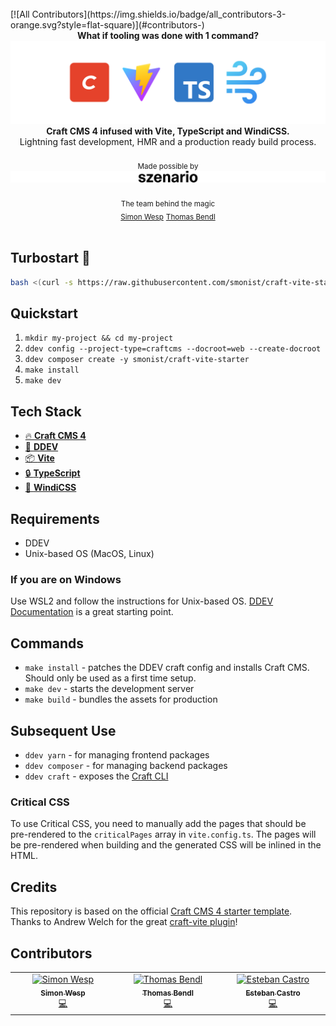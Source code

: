 <br />
<!-- ALL-CONTRIBUTORS-BADGE:START - Do not remove or modify this section -->
[![All Contributors](https://img.shields.io/badge/all_contributors-3-orange.svg?style=flat-square)](#contributors-)
<!-- ALL-CONTRIBUTORS-BADGE:END -->
<div align="center"><strong>What if tooling was done with 1 command?</strong></div>

<img alt="craft-vite" src="header.png"/>
<div align="center"><strong>Craft CMS 4 infused with Vite, TypeScript and WindiCSS.</strong></div>
<div align="center">Lightning fast development, HMR and a production ready build process.</div>

<br />
<div align="center">
  <sub>Made possible by</sub>
  <sub>
  <a href="https://szenario.design/" target="_blank">
    <img src="szenario.svg" alt="szenario.design logo" /></a>
  </sub><br /><br />
  <sub>The team behind the magic</sub><br />
  <sub><a href="https://twitter.com/smonist">Simon Wesp</a></sub>
  <sub><a href="https://twitter.com/thomasbendl">Thomas Bendl</a></sub>  
</div>

<br />

## Turbostart 🚀

```sh
bash <(curl -s https://raw.githubusercontent.com/smonist/craft-vite-starter/main/init.sh)
```

## Quickstart

1.  `mkdir my-project && cd my-project`
2.  `ddev config --project-type=craftcms --docroot=web --create-docroot`
3.  `ddev composer create -y smonist/craft-vite-starter`
4.  `make install`
5.  `make dev`

## Tech Stack

- [🔥 **Craft CMS 4**](https://github.com/craftcms/cms)
- [🚢 **DDEV**](https://github.com/drud/ddev)
- [📦 **Vite**](https://github.com/vitejs/vite)
- [🔒 **TypeScript**](https://github.com/microsoft/TypeScript)
- [💨 **WindiCSS**](https://github.com/windicss/windicss)

## Requirements

- DDEV
- Unix-based OS (MacOS, Linux)

### If you are on Windows

Use WSL2 and follow the instructions for Unix-based OS. [DDEV Documentation](https://ddev.readthedocs.io/en/latest/users/install/docker-installation/) is a great starting point.

## Commands

- `make install` - patches the DDEV craft config and installs Craft CMS. Should only be used as a first time setup.
- `make dev` - starts the development server
- `make build` - bundles the assets for production

## Subsequent Use

- `ddev yarn` - for managing frontend packages
- `ddev composer` - for managing backend packages
- `ddev craft` - exposes the [Craft CLI](https://ddev.readthedocs.io/en/latest/users/usage/commands/#craft)

### Critical CSS

To use Critical CSS, you need to manually add the pages that should be pre-rendered to the `criticalPages` array in `vite.config.ts`. The pages will be pre-rendered when building and the generated CSS will be inlined in the HTML.


## Credits

This repository is based on the official [Craft CMS 4 starter template](https://github.com/craftcms/craft).  
Thanks to Andrew Welch for the great [craft-vite plugin](https://github.com/nystudio107/craft-vite)!


## Contributors

<!-- ALL-CONTRIBUTORS-LIST:START - Do not remove or modify this section -->
<!-- prettier-ignore-start -->
<!-- markdownlint-disable -->
<table>
  <tbody>
    <tr>
      <td align="center" valign="top" width="14.28%"><a href="https://github.com/smonist"><img src="https://avatars.githubusercontent.com/u/7086613?v=4?s=100" width="100px;" alt="Simon Wesp"/><br /><sub><b>Simon Wesp</b></sub></a><br /><a href="https://github.com/szenario-fordesigners/craft-vite-starter/commits?author=smonist" title="Code">💻</a></td>
      <td align="center" valign="top" width="14.28%"><a href="https://github.com/thomasbendl"><img src="https://avatars.githubusercontent.com/u/8804216?v=4?s=100" width="100px;" alt="Thomas Bendl"/><br /><sub><b>Thomas Bendl</b></sub></a><br /><a href="https://github.com/szenario-fordesigners/craft-vite-starter/commits?author=thomasbendl" title="Code">💻</a></td>
      <td align="center" valign="top" width="14.28%"><a href="https://github.com/estebancastro"><img src="https://avatars.githubusercontent.com/u/2717274?v=4?s=100" width="100px;" alt="Esteban Castro"/><br /><sub><b>Esteban Castro</b></sub></a><br /><a href="https://github.com/szenario-fordesigners/craft-vite-starter/commits?author=estebancastro" title="Code">💻</a></td>
    </tr>
  </tbody>
</table>

<!-- markdownlint-restore -->
<!-- prettier-ignore-end -->

<!-- ALL-CONTRIBUTORS-LIST:END -->
<!-- prettier-ignore-start -->
<!-- markdownlint-disable -->

<!-- markdownlint-restore -->
<!-- prettier-ignore-end -->

<!-- ALL-CONTRIBUTORS-LIST:END -->